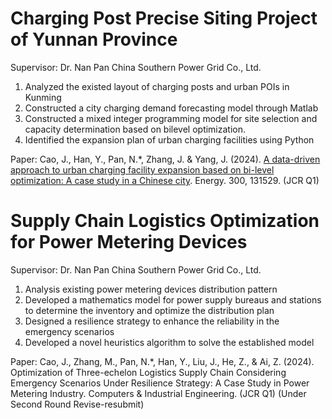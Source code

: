 # Charging Post Precise Siting Project of Yunnan Province
Supervisor: Dr. Nan Pan 	China Southern Power Grid Co., Ltd.
1.	Analyzed the existed layout of charging posts and urban POIs in Kunming
2.	Constructed a city charging demand forecasting model through Matlab
3.	Constructed a mixed integer programming model for site selection and capacity determination based on bilevel optimization.
4.	Identified the expansion plan of urban charging facilities using Python

Paper: Cao, J., Han, Y., Pan, N.*, Zhang, J. & Yang, J. (2024). [A data-driven approach to urban charging facility expansion based on bi-level optimization: A case study in a Chinese city](https://doi.org/10.1016/j.energy.2024.131529). Energy. 300, 131529. (JCR Q1)
# Supply Chain Logistics Optimization for Power Metering Devices
Supervisor: Dr. Nan Pan 	China Southern Power Grid Co., Ltd.
1.	Analysis existing power metering devices distribution pattern
2.	Developed a mathematics model for power supply bureaus and stations to determine the inventory and optimize the distribution plan
3.	Designed a resilience strategy to enhance the reliability in the emergency scenarios
4.	Developed a novel heuristics algorithm to solve the established model

Paper: Cao, J., Zhang, M., Pan, N.*, Han, Y., Liu, J., He, Z., & Ai, Z. (2024). Optimization of Three-echelon Logistics Supply Chain Considering Emergency Scenarios Under Resilience Strategy: A Case Study in Power Metering Industry. Computers & Industrial Engineering. (JCR Q1) (Under Second Round Revise-resubmit)
